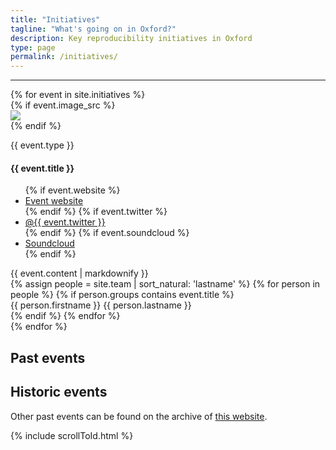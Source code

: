 ```yaml
---
title: "Initiatives"
tagline: "What's going on in Oxford?"
description: Key reproducibility initiatives in Oxford
type: page
permalink: /initiatives/
---
```

---
<div class="initial-content">
  <div id="accordion">
    {% for event in site.initiatives %}
      <div class="card event" data-expires-after='{{ event.expires | convert: "date" | date: "%Y-%m-%d" }}'>
        <div class="card-header" data-toggle="collapse" data-target="#{{- event.title | replace: " ", "" -}}">
          {% if event.image_src %}
            <div class="logo">
              <img src="{{ 'assets/images/initiatives' | relative_url}}/{{ event.image_src }}"/>
            </div>
          {% endif %}
          <div class="brief">
            <p class="text-muted">{{ event.type }}</p>
            <h4>{{ event.title }}</h4>
          </div>
        </div>
        <div class="card-body collapse" id="{{- event.title | replace: " ", "" -}}" data-parent="#accordion">
          <div class="card-links">
            <ul class="border-left border-muted">
            {% if event.website %}
              <li><i class="fa fa-globe" aria-hidden="true"></i><a href="{{ event.website }}">Event website</a></li>
            {% endif %}
            {% if event.twitter %}
              <li><i class="fab fa-fw fa-twitter-square" aria-hidden="true"></i><a href="https://twitter.com/{{ event.twitter }}">@{{ event.twitter }}</a></li>
            {% endif %}
            {% if event.soundcloud %}
              <li><i class="fab fa-soundcloud"></i><a href="https://soundcloud.com/{{ event.soundcloud }}">Soundcloud</a></li>
            {% endif %}
            </ul>
          </div>
          <div class="event-detail">
            {{ event.content | markdownify }}
          </div>
          <div class="event-people">
            {% assign people = site.team | sort_natural: 'lastname' %}
            {% for person in people %}
              {% if person.groups contains event.title %}
                <div class="btn btn-outline-info" onclick="window.location.assign('{{ '/people' | relative_url }}#{{- person.firstname | append: person.lastname | replace: ' ', '' -}}')">
                  {{ person.firstname }} {{ person.lastname }}
                </div>
              {% endif %}
            {% endfor %}
          </div>
        </div>
      </div>
    {% endfor %}
  </div>

  <h2 id="pastEvents">Past events</h2>
  <div class="initial-content" id="accordionPast">

  </div>

  <h2>Historic events</h2>
  <p>Other past events can be found on the archive of <a href="https://rroxford.github.io/events/">this website</a>.</p>
</div>

<script type="text/javascript">
  /* Move expired events into the Past Events section */
  // Get a list of expired cards sorted by most recent date
  let cards = [];
  document.querySelectorAll('#accordion > div').forEach((e)=> {
    let expires = e.dataset.expiresAfter;
    // Only count initiaitves with an expiry date
    if(expires.length === 0)
      return;
    let date;
    // Only count well-formatted dates
    try {
      date = new Date(expires);
    }
    catch(e) {
      return;
    }
    // And don't count dates in the future!
    if(date > new Date())
      return;
    // Insert into cards array in descending order
    let i = 0;
    while(i < cards.length) {
      if(new Date(cards[i].dataset.expiresAfter) < date)
        break;
      else
        i++;
    }
    cards.splice(i, 0, e);
  });

  // Don't show the past events heading if no past events to show
  if(cards.length === 0) {
    document.querySelector('#pastEvents').classList.add('hidden');
    document.querySelector('#accordionPast').classList.add('hidden');
  }

  // Create a new heading for each year, place the year's events therein, and
  // move it all into the accordionPast div.
  let currentYear = Infinity;
  let pastDiv = document.querySelector('#accordionPast');
  for(let i = 0; i < cards.length; i++) {
    let year = new Date(cards[i].dataset.expiresAfter).getFullYear();
    // New year heading
    if(year < currentYear) {
      pastDiv.appendChild(document.createElement('h3')).innerText = year;
      currentYear = year;
    }
    pastDiv.appendChild(cards[i]);
  }

  // Set new accordion parent
  document.querySelectorAll('#accordionPast div[data-parent="#accordion"]')
    .forEach((e)=>{
      e.dataset.parent = '#accordionPast';
    })

</script>

{% include scrollToId.html %}
